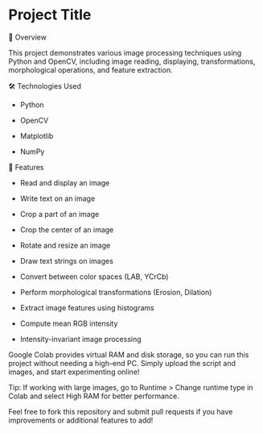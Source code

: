 
# Project Title

📌 Overview

This project demonstrates various image processing techniques using Python and OpenCV, including image reading, displaying, transformations, morphological operations, and feature extraction.


🛠️ Technologies Used

* Python 

* OpenCV 

* Matplotlib 

* NumPy 


🚀 Features

* Read and display an image 

* Write text on an image 

* Crop a part of an image 

* Crop the center of an image 

* Rotate and resize an image 

* Draw text strings on images 

* Convert between color spaces (LAB, YCrCb) 

* Perform morphological transformations (Erosion, Dilation) 

* Extract image features using histograms 

* Compute mean RGB intensity 

* Intensity-invariant image processing 

Google Colab provides virtual RAM and disk storage, so you can run this project without needing a high-end PC. Simply upload the script and images, and start experimenting online!

Tip: If working with large images, go to Runtime > Change runtime type in Colab and select High RAM for better performance.



Feel free to fork this repository and submit pull requests if you have improvements or additional features to add!
